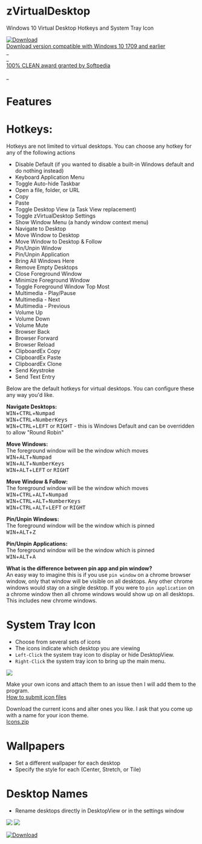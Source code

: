 # zVirtualDesktop  
Windows 10 Virtual Desktop Hotkeys and System Tray Icon  


[![Download](https://github.com/mzomparelli/zVirtualDesktop/blob/master/download.png?raw=true)](https://zomp.co/Files.aspx?id=zVD)  
[Download version compatible with Windows 10 1709 and earlier](https://zomp.co/Files.aspx?id=zVD1709)  
_  
_  
[100% CLEAN award granted by Softpedia](http://www.softpedia.com/get/Desktop-Enhancements/Other-Desktop-Enhancements/zVirtualDesktop.shtml#status)  

_  
# Features  

# Hotkeys:  

Hotkeys are not limited to virtual desktops. You can choose any hotkey for any of the following actions  
  
- Disable Default (if you wanted to disable a built-in Windows default and do nothing instead)  
- Keyboard Application Menu  
- Toggle Auto-hide Taskbar  
- Open a file, folder, or URL  
- Copy  
- Paste  
- Toggle Desktop View (a Task View replacement)  
- Toggle zVirtualDesktop Settings  
- Show Window Menu (a handy window context menu)  
- Navigate to Desktop  
- Move Window to Desktop  
- Move Window to Desktop & Follow  
- Pin/Unpin Window  
- Pin/Unpin Application  
- Bring All Windows Here  
- Remove Empty Desktops  
- Close Foreground Window  
- Minimize Foreground Window  
- Toggle Foreground Window Top Most  
- Multimedia - Play/Pause  
- Multimedia - Next  
- Multimedia - Previous  
- Volume Up  
- Volume Down  
- Volume Mute  
- Browser Back  
- Browser Forward  
- Browser Reload  
- ClipboardEx Copy  
- ClipboardEx Paste  
- ClipboardEx Clone  
- Send Keystroke  
- Send Text Entry  

Below are the default hotkeys for virtual desktops. You can configure these any way you'd like.

__Navigate Desktops:__  
<kbd>WIN</kbd>+<kbd>CTRL</kbd>+<kbd>Numpad</kbd>  
<kbd>WIN</kbd>+<kbd>CTRL</kbd>+<kbd>NumberKeys</kbd>  
<kbd>WIN</kbd>+<kbd>CTRL</kbd>+<kbd>LEFT</kbd> or <kbd>RIGHT</kbd> - this is Windows Default and can be overridden to allow "Round Robin"   

__Move Windows:__  
The foreground window will be the window which moves  
<kbd>WIN</kbd>+<kbd>ALT</kbd>+<kbd>Numpad</kbd>  
<kbd>WIN</kbd>+<kbd>ALT</kbd>+<kbd>NumberKeys</kbd>  
<kbd>WIN</kbd>+<kbd>ALT</kbd>+<kbd>LEFT</kbd> or <kbd>RIGHT</kbd>

__Move Window & Follow:__  
The foreground window will be the window which moves  
<kbd>WIN</kbd>+<kbd>CTRL</kbd>+<kbd>ALT</kbd>+<kbd>Numpad</kbd>  
<kbd>WIN</kbd>+<kbd>CTRL</kbd>+<kbd>ALT</kbd>+<kbd>NumberKeys</kbd>  
<kbd>WIN</kbd>+<kbd>CTRL</kbd>+<kbd>ALT</kbd>+<kbd>LEFT</kbd> or <kbd>RIGHT</kbd>

__Pin/Unpin Windows:__  
The foreground window will be the window which is pinned  
<kbd>WIN</kbd>+<kbd>ALT</kbd>+<kbd>Z</kbd>

__Pin/Unpin Applications:__  
The foreground window will be the window which is pinned  
<kbd>WIN</kbd>+<kbd>ALT</kbd>+<kbd>A</kbd>

__What is the difference between pin app and pin window?__  
An easy way to imagine this is if you use `pin window` on a chrome browser window, 
only that window will be visible on all desktops. Any other chrome windows would 
stay on a single desktop. If you were to `pin application` on a chrome window then 
all chrome windows would show up on all desktops. This includes new chrome windows.

# System Tray Icon  
- Choose from several sets of icons  
- The icons indicate which desktop you are viewing  
- `Left-Click` the system tray icon to display or hide DesktopView.  
- `Right-Click` the system tray icon to bring up the main menu.

![](https://github.com/mzomparelli/zVirtualDesktop/blob/master/zVDIcons.png?raw=true)

Make your own icons and attach them to an issue then I will add them to the program.  
[How to submit icon files](https://github.com/mzomparelli/zVirtualDesktop/issues/23)

Download the current icons and alter ones you like. I ask that you come up with a name for your icon theme.  
[Icons.zip](https://github.com/mzomparelli/zVirtualDesktop/blob/master/zVirtualDesktop/Icons.zip?raw=true)

# Wallpapers  
- Set a different wallpaper for each desktop  
- Specify the style for each (Center, Stretch, or Tile)

# Desktop Names  
- Rename desktops directly in DesktopView or in the settings window   


![](https://github.com/mzomparelli/zVirtualDesktop/blob/master/zVD_Settings.gif?raw=true)
![](https://github.com/mzomparelli/zVirtualDesktop/blob/master/DesktopView.gif?raw=true)

[![Download](https://github.com/mzomparelli/zVirtualDesktop/blob/master/download.png?raw=true)](https://zomp.co/Files.aspx?id=zVD)


